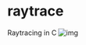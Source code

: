 # raytrace
Raytracing in C
![img](https://user-images.githubusercontent.com/73869536/157611706-b43b38c7-2ec9-462e-afcf-89e5a5ddaed5.png)
